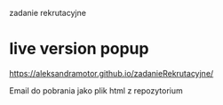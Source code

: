 zadanie rekrutacyjne
# live version popup
 https://aleksandramotor.github.io/zadanieRekrutacyjne/

Email do pobrania jako plik html z repozytorium